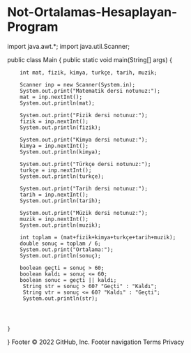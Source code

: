 # Not-Ortalamas-Hesaplayan-Program
import java.awt.*;
import java.util.Scanner;


public class Main {
    public static void main(String[] args) {

        int mat, fizik, kimya, turkçe, tarih, muzik;

        Scanner inp = new Scanner(System.in);
        System.out.print("Matematik dersi notunuz:");
        mat = inp.nextInt();
        System.out.println(mat);

        System.out.print("Fizik dersi notunuz:");
        fizik = inp.nextInt();
        System.out.println(fizik);

        System.out.print("Kimya dersi notunuz:");
        kimya = inp.nextInt();
        System.out.println(kimya);

        System.out.print("Türkçe dersi notunuz:");
        turkçe = inp.nextInt();
        System.out.println(turkçe);

        System.out.print("Tarih dersi notunuz:");
        tarih = inp.nextInt();
        System.out.println(tarih);

        System.out.print("Müzik dersi notunuz:");
        muzik = inp.nextInt();
        System.out.println(muzik);

        int toplam = (mat+fizik+kimya+turkçe+tarih+muzik);
        double sonuç = toplam / 6;
        System.out.print("Ortalama:");
        System.out.println(sonuç);

        boolean geçti = sonuç > 60;
        boolean kaldı = sonuç <= 60;
        boolean sonuc = geçti || kaldı;
         String str = sonuç > 60? "Geçti" : "Kaldı";
         String vtr = sonuç <= 60? "Kaldı" : "Geçti";
         System.out.println(str);




    }
}
Footer
© 2022 GitHub, Inc.
Footer navigation
Terms
Privacy

